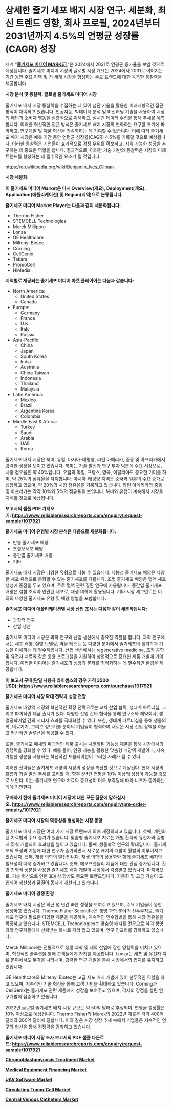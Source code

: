 <p><h1>상세한 줄기 세포 배지 시장 연구: 세분화, 최신 트렌드 영향, 회사 프로필, 2024년부터 2031년까지 4.5%의 연평균 성장률(CAGR) 성장</h1></p><p>세계 "<strong><a href="https://www.reliableresearchreports.com/stem-cell-media-r1017921?utm_campaign=106&utm_medium=8&utm_source=Github&utm_content=ia&utm_term=23112024&utm_id=stem-cell-media">줄기세포 미디어 MARKET</a></strong>"은 2024에서 2031로 연평균 증가율을 보일 것으로 예상됩니다. 줄기세포 미디어 시장의 글로벌 시장 개요는 2024에서 2031로 이어지는 기간 동안 주요 지역 및 전 세계 시장을 형성하는 주요 트렌드에 대한 독특한 통찰력을 제공합니다.</p>
<p><strong>시장 분석 및 통찰력: 글로벌 줄기세포 미디어 시장</strong></p>
<p><p>줄기세포 배지 시장 통찰력을 수집하는 데 있어 첨단 기술을 활용한 미래지향적인 접근 방식이 채택되고 있습니다. 인공지능, 빅데이터 분석 및 머신러닝 기술을 사용하여 시장의 패턴과 소비자 행동을 심층적으로 이해하고, 실시간 데이터 수집을 통해 추세를 예측합니다. 이러한 혁신적인 접근 방식은 줄기세포 배지 시장의 변화하는 요구를 조기에 파악하고, 연구개발 및 제품 혁신을 가속화하는 데 기여할 수 있습니다. 이에 따라 줄기세포 배지 시장은 예측 기간 동안 연평균 성장률(CAGR) 4.5%를 기록할 것으로 예상됩니다. 이러한 통찰력은 기업들이 효과적으로 경쟁 우위를 확보하고, 지속 가능한 성장을 추구하는 데 중요한 역할을 합니다. 결과적으로, 이러한 기술 기반의 통찰력은 시장의 미래 트렌드를 형성하는 데 필수적인 요소가 될 것입니다.</p></p>
<p><a href="%7CAUTHORITHY_DOMAIN_URL%7C?utm_campaign=106&utm_medium=8&utm_source=Github&utm_content=ia&utm_term=23112024&utm_id=stem-cell-media">https://en.wikipedia.org/wiki/Benjamin_Ives_Gilman</a></p>
<p><strong>시장 세분화:</strong></p>
<p><strong>이 줄기세포 미디어 Market은 다시 Overview(개요), Deployment(개요), Application(애플리케이션) 및 Region(지역)으로 분류됩니다.</strong></p>
<p><strong>줄기세포 미디어 Market Player는 다음과 같이 세분화됩니다:</strong></p>
<p><ul><li>Thermo Fisher</li><li>STEMCELL Technologies</li><li>Merck Millipore</li><li>Lonza</li><li>GE Healthcare</li><li>Miltenyi Biotec</li><li>Corning</li><li>CellGenix</li><li>Takara</li><li>PromoCell</li><li>HiMedia</li></ul></p>
<p><strong>지역별로 제공되는 줄기세포 미디어 마켓 플레이어는 다음과 같습니다:</strong></p>
<p><ul>
    <li>
        North America:
        <ul>
            <li>United States</li>
            <li>Canada</li>
        </ul>
    </li>
    <li>
        Europe:
        <ul>
            <li>Germany</li>
            <li>France</li>
            <li>U.K.</li>
            <li>Italy</li>
            <li>Russia</li>
        </ul>
    </li>
    <li>
        Asia-Pacific:
        <ul>
            <li>China</li>
            <li>Japan</li>
            <li>South Korea</li>
            <li>India</li>
            <li>Australia</li>
            <li>China Taiwan</li>
            <li>Indonesia</li>
            <li>Thailand</li>
            <li>Malaysia</li>
        </ul>
    </li>
    <li>
        Latin America:
        <ul>
            <li>Mexico</li>
            <li>Brazil</li>
            <li>Argentina Korea</li>
            <li>Colombia</li>
        </ul>
    </li>
    <li>
        Middle East & Africa:
        <ul>
            <li>Turkey</li>
            <li>Saudi</li>
            <li>Arabia</li>
            <li>UAE</li>
            <li>Korea</li>
        </ul>
    </li>
    </ul></p>
<p><p>줄기세포 배지 시장은 북미, 유럽, 아시아-태평양, 라틴 아메리카, 중동 및 아프리카에서 강력한 성장을 보이고 있습니다. 북미는 기술 발전과 연구 투자 덕분에 주요 시장으로, 시장 점유율은 약 40%입니다. 유럽의 독일, 프랑스, 영국, 이탈리아도 중요한 기여를 하며, 약 25%의 점유율을 차지합니다. 아시아-태평양 지역은 중국과 일본의 수요 증가로 성장하고 있으며, 약 20%의 시장 점유율을 기록하고 있습니다. 라틴 아메리카와 중동 및 아프리카는 각각 10%와 5%의 점유율을 보입니다. 북미와 유럽이 계속해서 시장을 지배할 것으로 예상됩니다.</p></p>
<p><strong>보고서의 샘플 PDF 가져오기:&nbsp;<a href="https://www.reliableresearchreports.com/enquiry/request-sample/1017921?utm_campaign=106&utm_medium=8&utm_source=Github&utm_content=ia&utm_term=23112024&utm_id=stem-cell-media">https://www.reliableresearchreports.com/enquiry/request-sample/1017921</a></strong></p>
<p><strong>줄기세포 미디어 유형별 시장 분석은 다음으로 세분화됩니다:</strong></p>
<p><ul><li>만능 줄기세포 배양</li><li>조혈모세포 배양</li><li>중간엽 줄기세포 배양</li><li>기타</li></ul></p>
<p><p>줄기세포 배지 시장은 다양한 유형으로 나눌 수 있습니다. 다능성 줄기세포 배양은 다양한 세포 유형으로 분화할 수 있는 줄기세포를 다룹니다. 조혈 줄기세포 배양은 혈액 세포 생성에 중점을 두고 있으며, 주로 혈액 관련 질환 연구에 사용됩니다. 중간엽 줄기세포 배양은 결합 조직과 연관된 세포로, 재생 의학에 활용됩니다. 기타 시장 세그먼트는 이 외의 다양한 줄기세포 유형 및 배양 방법을 포함합니다.</p></p>
<p><strong>줄기세포 미디어 애플리케이션별 시장 산업 조사는 다음과 같이 세분화됩니다:</strong></p>
<p><ul><li>과학적 연구</li><li>산업 생산</li></ul></p>
<p><p>줄기세포 미디어 시장은 과학 연구와 산업 생산에서 중요한 역할을 합니다. 과학 연구에서는 세포 배양, 질병 모델링, 약물 테스트 등 다양한 분야에서 줄기세포의 생리학과 기능을 이해하는 데 필수적입니다. 산업 생산에서는 regenerative medicine, 조직 공학 및 유전자 치료와 같은 응용 프로그램을 지원하여 상업적으로 중요한 제품 개발에 기여합니다. 이러한 미디어는 줄기세포의 성장과 분화를 최적화하는 데 필수적인 환경을 제공합니다.</p></p>
<p><strong>이 보고서 구매(단일 사용자 라이센스의 경우 가격 3500 USD):&nbsp;<a href="https://www.reliableresearchreports.com/purchase/1017921?utm_campaign=106&utm_medium=8&utm_source=Github&utm_content=ia&utm_term=23112024&utm_id=stem-cell-media">https://www.reliableresearchreports.com/purchase/1017921</a></strong></p>
<p><strong>줄기세포 미디어 시장 확대 전략과 성장 전망</strong></p>
<p><p>줄기세포 배양액 시장의 혁신적인 확장 전략으로는 교차 산업 협력, 생태계 파트너십, 그리고 파괴적인 제품 출시가 있다. 다양한 산업 간의 협력을 통해 연구소와 제약회사, 생명공학기업 간의 시너지 효과를 극대화할 수 있다. 또한, 생태계 파트너십을 통해 생물의학, 의료기기, 그리고 정보기술 분야의 기업들이 협력하여 새로운 시장 진입 장벽을 허물고 혁신적인 솔루션을 제공할 수 있다. </p><p>또한, 줄기세포 매체의 파괴적인 제품 출시는 차별화된 기능성 제품을 통해 시장에서의 경쟁력을 강화할 수 있다. 예를 들어, 인공 지능을 활용한 맞춤형 배양액 개발이나, 지속 가능한 성분을 사용하는 혁신적인 포뮬레이션이 그러한 사례가 될 수 있다. </p><p>이러한 전략들은 줄기세포 배양액 시장의 성장을 촉진할 것으로 예상된다. 현재 시장의 흐름과 기술 발전 추세를 고려할 때, 향후 5년간 연평균 10% 이상의 성장이 가능할 것으로 보인다. 이는 줄기세포 연구와 치료의 중요성이 더욱 부각됨에 따라 니즈가 증가하는 데에 기인한다.</p></p>
<p><strong>구매하기 전에 줄기세포 미디어 시장에 대한 모든 질문에 답하십시오.&nbsp;<a href="https://www.reliableresearchreports.com/enquiry/pre-order-enquiry/1017921?utm_campaign=106&utm_medium=8&utm_source=Github&utm_content=ia&utm_term=23112024&utm_id=stem-cell-media">https://www.reliableresearchreports.com/enquiry/pre-order-enquiry/1017921</a></strong><strong></strong></p>
<p><strong>줄기세포 미디어 시장의 역동성을 형성하는 시장 동향</strong></p>
<p><p>줄기세포 배지 시장은 여러 가지 시장 트렌드에 의해 재정의되고 있습니다. 첫째, 개인화된 치료법의 수요 증가가 있습니다. 맞춤형 줄기세포 치료는 개별 환자의 유전자와 질병에 맞춰 개발되어 효과성을 높이고 있습니다. 둘째, 생물학적 연구의 확대입니다. 줄기세포의 특성과 기능에 대한 연구가 증가하면서 새로운 배지의 개발이 활발히 이루어지고 있습니다. 셋째, 재생 의학의 발전입니다. 재생 의학의 상용화와 함께 줄기세포 배지의 필요성이 더욱 증가하고 있습니다. 넷째, 에코프렌들리 제품에 대한 관심 증가입니다. 환경 친화적 성분을 사용한 줄기세포 배지 개발이 시장에서 각광받고 있습니다. 마지막으로, 기술 혁신으로 인한 효율성 향상도 중요한 트렌드입니다. 자동화 및 고급 기술이 도입되어 생산성과 품질이 동시에 개선되고 있습니다.</p></p>
<p><strong>줄기세포 미디어 경쟁 환경</strong></p>
<p><p>줄기세포 배지 시장은 최근 몇 년간 빠른 성장을 보여주고 있으며, 주요 기업들이 동반 성장하고 있습니다. Thermo Fisher Scientific은 생명 과학 분야의 선두주자로, 줄기세포 연구에 필요한 다양한 제품을 제공하며, 지속적인 인수합병을 통해 시장 점유율을 확장하고 있습니다. STEMCELL Technologies는 맞춤형 배지를 전문으로 하여 생명 과학 연구자들에게 신뢰받는 회사로 자리 잡고 있으며, 연구 인프라를 강화하고 있습니다.</p><p>Merck Millipore는 전통적으로 생명 과학 및 제약 산업에 강한 영향력을 미치고 있으며, 혁신적인 솔루션을 통해 고객들에게 가치를 제공합니다. Lonza는 세포 및 유전자 치료 분야에서도 두각을 나타내며, 강력한 연구 개발을 통해 시장에서의 입지를 유지하고 있습니다.</p><p>GE Healthcare와 Miltenyi Biotec는 고급 세포 배지 개발에 있어 선두적인 역할을 하고 있으며, 지속적인 기술 혁신을 통해 고객 기반을 확대하고 있습니다. Corning과 CellGenix는 줄기세포 관련 제품에서 성장을 보여주고 있으며, 각자의 강점을 살린 연구개발에 집중하고 있습니다.</p><p>2022년 글로벌 줄기세포 배지 시장 규모는 약 50억 달러로 추정되며, 연평균 성장률은 10% 이상으로 예상됩니다. Thermo Fisher와 Merck의 2022년 매출은 각각 400억 달러와 200억 달러에 달합니다. 이와 같은 시장 성장 추세 속에서 기업들은 지속적인 연구와 혁신을 통해 경쟁력을 강화하고 있습니다.</p></p>
<p><strong>줄기세포 미디어 시장 조사 보고서의 PDF 샘플 다운로드:&nbsp;<a href="https://www.reliableresearchreports.com/enquiry/request-sample/1017921?utm_campaign=106&utm_medium=8&utm_source=Github&utm_content=ia&utm_term=23112024&utm_id=stem-cell-media">https://www.reliableresearchreports.com/enquiry/request-sample/1017921</a></strong></p>
<p><strong><p><a href="https://www.linkedin.com/pulse/forecast-of126-cagr-study-chromoblastomycosis-treatment-market-tktfe?utm_campaign=106&utm_medium=8&utm_source=Github&utm_content=ia&utm_term=23112024&utm_id=stem-cell-media">Chromoblastomycosis Treatment Market</a></p><p><a href="https://issuu.com/reportprime-2/docs/medical-equipment-financing-market-_1b5256c57ce6ed?utm_campaign=106&utm_medium=8&utm_source=Github&utm_content=ia&utm_term=23112024&utm_id=stem-cell-media">Medical Equipment Financing Market</a></p><p><a href="https://issuu.com/reportprime-2/docs/uav-software-market-size-2030.pptx_4d751e221bf24f?utm_campaign=106&utm_medium=8&utm_source=Github&utm_content=ia&utm_term=23112024&utm_id=stem-cell-media">UAV Software Market</a></p><p><a href="https://www.linkedin.com/pulse/circulating-tumor-cell-market-size-forecast-2024-2031-cagr-ry15e?utm_campaign=106&utm_medium=8&utm_source=Github&utm_content=ia&utm_term=23112024&utm_id=stem-cell-media">Circulating Tumor Cell Market</a></p><p><a href="https://github.com/nathandecarvalho/Market-Research-Report-List-5/blob/main/central-venous-catheters-market.md?utm_campaign=106&utm_medium=8&utm_source=Github&utm_content=ia&utm_term=23112024&utm_id=stem-cell-media">Central Venous Catheters Market</a></p></strong></p>